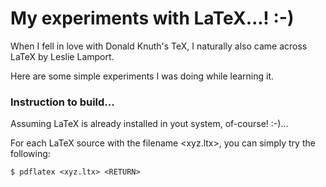 # My experiments with LaTeX...! :-)

When I fell in love with Donald Knuth's TeX, I naturally also came across LaTeX by Leslie Lamport.

Here are some simple experiments I was doing while learning it.

### Instruction to build...

Assuming LaTeX is already installed in yout system, of-course! :-)...

For each LaTeX source with the filename <xyz.ltx>, you can simply try the following: 

``` shell
$ pdflatex <xyz.ltx> <RETURN>
```
